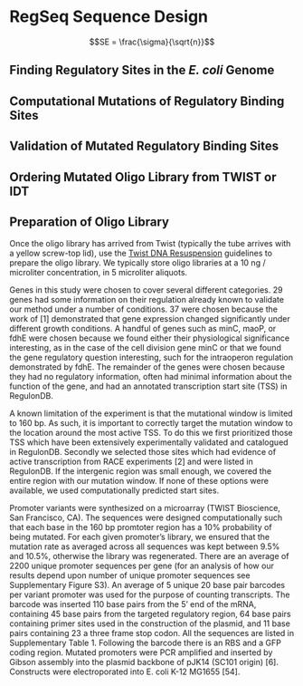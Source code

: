 # RegSeq Sequence Design

```math
SE = \frac{\sigma}{\sqrt{n}}
```

## Finding Regulatory Sites in the _E. coli_ Genome

## Computational Mutations of Regulatory Binding Sites

## Validation of Mutated Regulatory Binding Sites

## Ordering Mutated Oligo Library from TWIST or IDT

## Preparation of Oligo Library
Once the oligo library has arrived from Twist (typically the tube arrives with a yellow screw-top lid), use the [Twist DNA Resuspension](https://www.twistbioscience.com/resources/twist-dna-resuspension-guidelines) guidelines to prepare the oligo library. We typically store oligo libraries at a 10 ng / microliter concentration, in 5 microliter aliquots. 

Genes in this study were chosen to cover several different categories. 29 genes had some information on their regulation already known to validate our method under a number of conditions. 37
were chosen because the work of [1] demonstrated that gene expression changed significantly
under different growth conditions. A handful of genes such as minC, maoP, or fdhE were chosen
because we found either their physiological significance interesting, as in the case of the cell
division gene minC or that we found the gene regulatory question interesting, such for the intraoperon regulation demonstrated by fdhE. The remainder of the genes were chosen because they
had no regulatory information, often had minimal information about the function of the gene,
and had an annotated transcription start site (TSS) in RegulonDB.

A known limitation of the experiment is that the mutational window is limited to 160 bp. As
such, it is important to correctly target the mutation window to the location around the most
active TSS. To do this we first prioritized those TSS which have been extensively experimentally
validated and catalogued in RegulonDB. Secondly we selected those sites which had evidence of
active transcription from RACE experiments [2] and were listed in RegulonDB. If the intergenic
region was small enough, we covered the entire region with our mutation window. If none of
these options were available, we used computationally predicted start sites.



Promoter variants were synthesized on a microarray (TWIST Bioscience, San Francisco, CA). The
sequences were designed computationally such that each base in the 160 bp promtoter region
has a 10% probability of being mutated. For each given promoter’s library, we ensured that the
mutation rate as averaged across all sequences was kept between 9.5% and 10.5%, otherwise
the library was regenerated. There are an average of 2200 unique promoter sequences per gene
(for an analysis of how our results depend upon number of unique promoter sequences see
Supplementary Figure S3). An average of 5 unique 20 base pair barcodes per variant promoter
was used for the purpose of counting transcripts. The barcode was inserted 110 base pairs from
the 5’ end of the mRNA, containing 45 base pairs from the targeted regulatory region, 64 base
pairs containing primer sites used in the construction of the plasmid, and 11 base pairs containing
23
a three frame stop codon. All the sequences are listed in Supplementary Table 1. Following the
barcode there is an RBS and a GFP coding region. Mutated promoters were PCR amplified and
inserted by Gibson assembly into the plasmid backbone of pJK14 (SC101 origin) [6]. Constructs
were electroporated into E. coli K-12 MG1655 [54].
